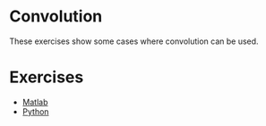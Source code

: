 Convolution
===

These exercises show some cases where convolution can be used.

# Exercises

* [Matlab](./matlab/)
* [Python](./python/)
